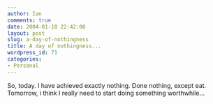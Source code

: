 ```yaml
---
author: Ian
comments: true
date: 2004-01-10 22:42:00
layout: post
slug: a-day-of-nothingness
title: A day of nothingness...
wordpress_id: 71
categories:
- Personal
---
```


So, today.  I have achieved exactly nothing.  Done nothing, except eat.  Tomorrow, i think I really need to start doing something worthwhile...  


